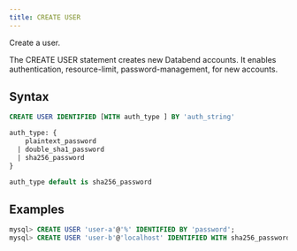 ```yaml
---
title: CREATE USER
---
```


Create a user.

The CREATE USER statement creates new Databend accounts. It enables authentication, resource-limit, password-management, for new accounts. 

## Syntax

```sql
CREATE USER IDENTIFIED [WITH auth_type ] BY 'auth_string'

auth_type: {
    plaintext_password
  | double_sha1_password
  | sha256_password
}

auth_type default is sha256_password
```

## Examples

```sql
mysql> CREATE USER 'user-a'@'%' IDENTIFIED BY 'password';
mysql> CREATE USER 'user-b'@'localhost' IDENTIFIED WITH sha256_password BY 'password';
```
